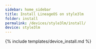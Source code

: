 ```yaml
---
sidebar: home_sidebar
title: Install LineageOS on style3lm
folder: install
permalink: /devices/style3lm/install/
device: style3lm
---
```

{% include templates/device_install.md %}
